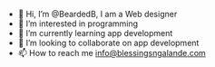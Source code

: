 - 👋 Hi, I’m @BeardedB, I am a Web designer
- 👀 I’m interested in programming
- 🌱 I’m currently learning app development
- 💞️ I’m looking to collaborate on app development
- 📫 How to reach me info@blessingsngalande.com

<!---
BeardedB/BeardedB is a ✨ special ✨ repository because its `README.md` (this file) appears on your GitHub profile.
You can click the Preview link to take a look at your changes.
--->
